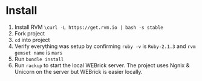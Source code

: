 
Install
=======
1. Install RVM `\curl -L https://get.rvm.io | bash -s stable`
2. Fork project
3. `cd` into project
4. Verify everything was setup by confirming `ruby -v` is `Ruby-2.1.3` and `rvm gemset name` is `mars`
5. Run `bundle install`
6. Run `rackup` to start the local WEBrick server. The project uses Ngnix & Unicorn on the server but WEBrick is easier locally.
